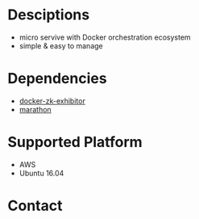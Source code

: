 # Desciptions
- micro servive with Docker orchestration ecosystem
- simple & easy to manage

# Dependencies
- [docker-zk-exhibitor](https://github.com/supernova106/docker-zk-exhibitor.git)
- [marathon](https://github.com/mesosphere/marathon)

# Supported Platform
- AWS
- Ubuntu 16.04

# Contact
